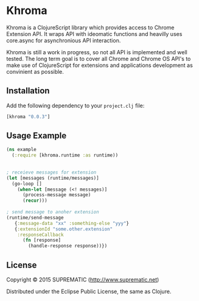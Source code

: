 # Khroma

Khroma is a ClojureScript library which provides access to Chrome Extension API. It wraps API with ideomatic functions 
and heavilly uses core.async for asynchronious API interaction.

Khroma is still a work in progress, so not all API is implemented and well tested. The long term goal is to cover all Chrome 
and Chrome OS API's to make use of ClojureScript for extensions and applications development as convinient as possible.

## Installation

Add the following dependency to your `project.clj` file:

```clojure
[khroma "0.0.3"]
```

## Usage Example

```clojure
(ns example
  (:require [khroma.runtime :as runtime))
  
  
; receieve messages for extension  
(let [messages (runtime/messages)]
  (go-loop [] 
    (when-let [message (<! messages)]
      (process-message message)
      (recur)))
      
; send message to anoher extension      
(runtime/send-message 
   {:message-data "xx" :something-else "yyy"}
   {:extensionId "some.other.extension"
    :responseCallback 
      (fn [response]
        (handle-response response))})
```

## License

Copyright © 2015 SUPREMATIC (http://www.suprematic.net)

Distributed under the Eclipse Public License, the same as Clojure.
